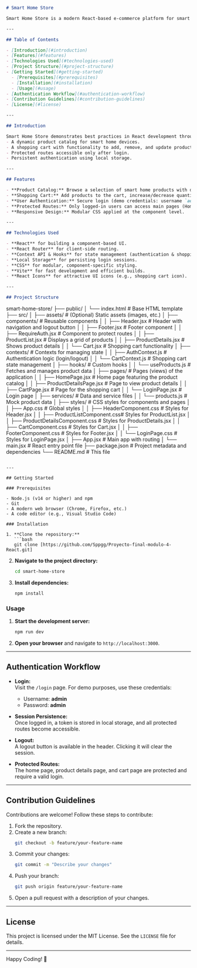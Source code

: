 ```markdown
# Smart Home Store

Smart Home Store is a modern React-based e-commerce platform for smart home products. This application allows users to browse a catalog of smart home devices, view detailed product information, manage a shopping cart, and perform authentication (login/logout) with session persistence using local storage.

---

## Table of Contents

- [Introduction](#introduction)
- [Features](#features)
- [Technologies Used](#technologies-used)
- [Project Structure](#project-structure)
- [Getting Started](#getting-started)
  - [Prerequisites](#prerequisites)
  - [Installation](#installation)
  - [Usage](#usage)
- [Authentication Workflow](#authentication-workflow)
- [Contribution Guidelines](#contribution-guidelines)
- [License](#license)

---

## Introduction

Smart Home Store demonstrates best practices in React development through:
- A dynamic product catalog for smart home devices.
- A shopping cart with functionality to add, remove, and update product quantities.
- Protected routes accessible only after login.
- Persistent authentication using local storage.

---

## Features

- **Product Catalog:** Browse a selection of smart home products with detailed descriptions.
- **Shopping Cart:** Add products to the cart, increase/decrease quantities, remove items, and see the total amount.
- **User Authentication:** Secure login (demo credentials: username `admin`, password `admin`), with a logout button.
- **Protected Routes:** Only logged-in users can access main pages (Home, Product Details, Cart).
- **Responsive Design:** Modular CSS applied at the component level.

---

## Technologies Used

- **React** for building a component-based UI.
- **React Router** for client-side routing.
- **Context API & Hooks** for state management (authentication & shopping cart).
- **Local Storage** for persisting login sessions.
- **CSS** for modular, component-specific styling.
- **Vite** for fast development and efficient builds.
- **React Icons** for attractive UI icons (e.g., shopping cart icon).

---

## Project Structure

```
smart-home-store/
├── public/
│   └── index.html                  # Base HTML template
├── src/
│   ├── assets/                     # (Optional) Static assets (images, etc.)
│   ├── components/                 # Reusable components
│   │   ├── Header.jsx              # Header with navigation and logout button
│   │   ├── Footer.jsx              # Footer component
│   │   ├── RequireAuth.jsx         # Component to protect routes
│   │   ├── ProductList.jsx         # Displays a grid of products
│   │   ├── ProductDetails.jsx      # Shows product details
│   │   └── Cart.jsx                # Shopping cart functionality
│   ├── contexts/                   # Contexts for managing state
│   │   ├── AuthContext.js          # Authentication logic (login/logout)
│   │   └── CartContext.js          # Shopping cart state management
│   ├── hooks/                      # Custom hooks
│   │   └── useProducts.js          # Fetches and manages product data
│   ├── pages/                      # Pages (views) of the application
│   │   ├── HomePage.jsx            # Home page featuring the product catalog
│   │   ├── ProductDetailsPage.jsx  # Page to view product details
│   │   ├── CartPage.jsx            # Page for the shopping cart
│   │   └── LoginPage.jsx           # Login page
│   ├── services/                   # Data and service files
│   │   └── products.js             # Mock product data
│   ├── styles/                     # CSS styles for components and pages
│   │   ├── App.css                 # Global styles
│   │   ├── HeaderComponent.css     # Styles for Header.jsx
│   │   ├── ProductListComponent.css# Styles for ProductList.jsx
│   │   ├── ProductDetailsComponent.css  # Styles for ProductDetails.jsx
│   │   ├── CartComponent.css       # Styles for Cart.jsx
│   │   ├── FooterComponent.css     # Styles for Footer.jsx
│   │   └── LoginPage.css           # Styles for LoginPage.jsx
│   ├── App.jsx                     # Main app with routing
│   └── main.jsx                    # React entry point file
├── package.json                    # Project metadata and dependencies
└── README.md                       # This file
```

---

## Getting Started

### Prerequisites

- Node.js (v14 or higher) and npm
- Git
- A modern web browser (Chrome, Firefox, etc.)
- A code editor (e.g., Visual Studio Code)

### Installation

1. **Clone the repository:**
   ```bash
   git clone [https://github.com/Sppgg/Proyecto-final-modulo-4-React.git]
   ```

2. **Navigate to the project directory:**
   ```bash
   cd smart-home-store
   ```

3. **Install dependencies:**
   ```bash
   npm install
   ```

### Usage

1. **Start the development server:**
   ```bash
   npm run dev
   ```
2. **Open your browser** and navigate to `http://localhost:3000`.

---

## Authentication Workflow

- **Login:**  
  Visit the `/login` page. For demo purposes, use these credentials:
  - Username: **admin**
  - Password: **admin**

- **Session Persistence:**  
  Once logged in, a token is stored in local storage, and all protected routes become accessible.

- **Logout:**  
  A logout button is available in the header. Clicking it will clear the session.

- **Protected Routes:**  
  The home page, product details page, and cart page are protected and require a valid login.

---

## Contribution Guidelines

Contributions are welcome! Follow these steps to contribute:

1. Fork the repository.
2. Create a new branch:
   ```bash
   git checkout -b feature/your-feature-name
   ```
3. Commit your changes:
   ```bash
   git commit -m "Describe your changes"
   ```
4. Push your branch:
   ```bash
   git push origin feature/your-feature-name
   ```
5. Open a pull request with a description of your changes.

---

## License

This project is licensed under the MIT License. See the `LICENSE` file for details.

---

Happy Coding! 🚀
```
